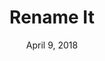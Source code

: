 ---
date: April 9, 2018
title: Rename It
link: http://rodi01.github.io/RenameIt/
image: images/tools/rename-it.jpg
description: Keep your Sketch files organized, batch rename layers and artboards. Sequentially rename layers in either ascending or descending order. Rename Multiple layers at once.
tags:
- sketch
type: Plugin

# ================================
# TOOLS CATEGORIES AVAILABLE
# ================================
# - design
# - development
# - documentation
# - frameworks
# - sketch
#   type: Plugin
#   type: Sketch File
# ================================
---